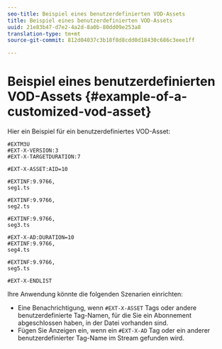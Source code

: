```yaml
---
seo-title: Beispiel eines benutzerdefinierten VOD-Assets
title: Beispiel eines benutzerdefinierten VOD-Assets
uuid: 21e83b47-d7e2-4a2d-8a0b-80dd09e253a8
translation-type: tm+mt
source-git-commit: 812d04037c3b18f8d8cdd0d18430c686c3eee1ff

---
```



# Beispiel eines benutzerdefinierten VOD-Assets {#example-of-a-customized-vod-asset}

Hier ein Beispiel für ein benutzerdefiniertes VOD-Asset:

```
#EXTM3U
#EXT-X-VERSION:3
#EXT-X-TARGETDURATION:7
 
#EXT-X-ASSET:AID=10
 
#EXTINF:9.9766,
seg1.ts
 
#EXTINF:9.9766,
seg2.ts
 
#EXTINF:9.9766,
seg3.ts
 
#EXT-X-AD:DURATION=10
#EXTINF:9.9766,
seg4.ts
 
#EXTINF:9.9766,
seg5.ts
 
#EXT-X-ENDLIST
```

Ihre Anwendung könnte die folgenden Szenarien einrichten:

* Eine Benachrichtigung, wenn `#EXT-X-ASSET` Tags oder andere benutzerdefinierte Tag-Namen, für die Sie ein Abonnement abgeschlossen haben, in der Datei vorhanden sind.
* Fügen Sie Anzeigen ein, wenn ein `#EXT-X-AD` Tag oder ein anderer benutzerdefinierter Tag-Name im Stream gefunden wird.

